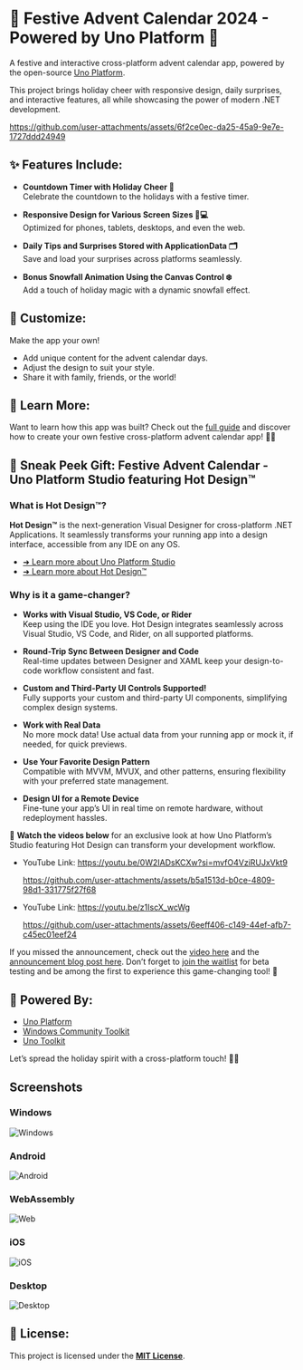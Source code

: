 # 🎄 Festive Advent Calendar 2024 - Powered by Uno Platform 🎁

A festive and interactive cross-platform advent calendar app, powered by the open-source [Uno Platform](https://platform.uno). 

This project brings holiday cheer with responsive design, daily surprises, and interactive features, all while showcasing the power of modern .NET development.

https://github.com/user-attachments/assets/6f2ce0ec-da25-45a9-9e7e-1727ddd24949

## ✨ Features Include:
- **Countdown Timer with Holiday Cheer 🎅**  
  Celebrate the countdown to the holidays with a festive timer.

- **Responsive Design for Various Screen Sizes 📱💻**  
  Optimized for phones, tablets, desktops, and even the web.

- **Daily Tips and Surprises Stored with ApplicationData 🗂️**  
  Save and load your surprises across platforms seamlessly.

- **Bonus Snowfall Animation Using the Canvas Control ❄️**  
  Add a touch of holiday magic with a dynamic snowfall effect.

## 🎨 Customize:
Make the app your own!  
- Add unique content for the advent calendar days.  
- Adjust the design to suit your style.  
- Share it with family, friends, or the world!

## 📖 **Learn More:**  
Want to learn how this app was built? Check out the [full guide](https://medium.com/@agnes.zitte/bring-holiday-cheer-to-friends-family-build-a-cross-platform-advent-calendar-app-for-every-264268732e2f) and discover how to create your own festive cross-platform advent calendar app! 🎅✨

## 🎁 Sneak Peek Gift: Festive Advent Calendar - Uno Platform Studio featuring Hot Design™

### What is Hot Design™?

**Hot Design™** is the next-generation Visual Designer for cross-platform .NET Applications. It seamlessly transforms your running app into a design interface, accessible from any IDE on any OS.

- [➜ Learn more about Uno Platform Studio](https://aka.platform.uno/studio)
- [➜ Learn more about Hot Design™](https://aka.platform.uno/hot-design)

### Why is it a game-changer?

- **Works with Visual Studio, VS Code, or Rider**  
  Keep using the IDE you love. Hot Design integrates seamlessly across Visual Studio, VS Code, and Rider, on all supported platforms.

- **Round-Trip Sync Between Designer and Code**  
  Real-time updates between Designer and XAML keep your design-to-code workflow consistent and fast.

- **Custom and Third-Party UI Controls Supported!**  
  Fully supports your custom and third-party UI components, simplifying complex design systems.

- **Work with Real Data**  
  No more mock data! Use actual data from your running app or mock it, if needed, for quick previews.

- **Use Your Favorite Design Pattern**  
  Compatible with MVVM, MVUX, and other patterns, ensuring flexibility with your preferred state management.

- **Design UI for a Remote Device**  
  Fine-tune your app’s UI in real time on remote hardware, without redeployment hassles.

🎥 **Watch the videos below** for an exclusive look at how Uno Platform’s Studio featuring Hot Design can transform your development workflow.

- YouTube Link: https://youtu.be/0W2IADsKCXw?si=mvfO4VziRUJxVkt9

  https://github.com/user-attachments/assets/b5a1513d-b0ce-4809-98d1-331775f27f68

- YouTube Link: https://youtu.be/z1IscX_wcWg

  https://github.com/user-attachments/assets/6eeff406-c149-44ef-afb7-c45ec01eef24


If you missed the announcement, check out the [video here](https://www.youtube.com/watch?v=sJPyieyt1Rc&ab_channel=dotnet) and the [announcement blog post here](https://platform.uno/blog/uno-platform-studio-featuring-hot-design/). Don’t forget to [join the waitlist](https://platform.uno/waitlist/) for beta testing and be among the first to experience this game-changing tool! 🚀

## 🌟 Powered By:
- [Uno Platform](https://platform.uno)
- [Windows Community Toolkit](https://github.com/CommunityToolkit/Windows)  
- [Uno Toolkit](https://aka.platform.uno/uno-toolkit)  

Let’s spread the holiday spirit with a cross-platform touch! 🎅🌟

## Screenshots

### Windows
![Windows](https://github.com/user-attachments/assets/b569cd3f-6475-4669-a2eb-0ef402bc23d6)

### Android
![Android](https://github.com/user-attachments/assets/34447cc2-657c-48c7-bab1-4a05789535e9)

### WebAssembly
![Web](https://github.com/user-attachments/assets/93d695e2-b466-46da-b4aa-499ce6344e0d)

### iOS
![iOS](https://github.com/user-attachments/assets/7ff24516-8b46-478f-b2e6-f4d0ca8c3058)

### Desktop
![Desktop](https://github.com/user-attachments/assets/68c7b062-7291-4e13-a038-03ff6cff07d6)

## 📜 License:
This project is licensed under the **[MIT License](LICENSE)**.

